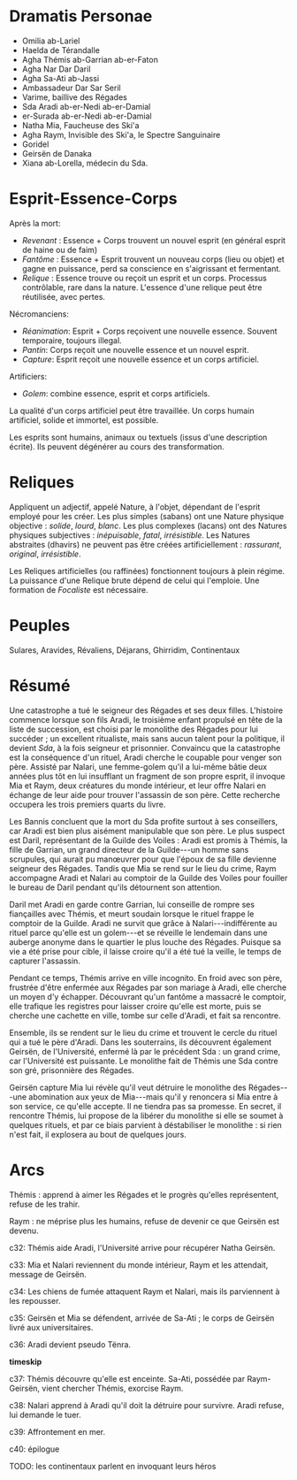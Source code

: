 # Dramatis Personae 

  - Omilia ab-Lariel
  - Haelda de Térandalle
  - Agha Thémis ab-Garrian ab-er-Faton
  - Agha Nar Dar Daril 
  - Agha Sa-Ati ab-Jassi
  - Ambassadeur Dar Sar Seril
  - Varime, baillive des Régades 
  - Sda Aradi ab-er-Nedi ab-er-Damial
  - er-Surada ab-er-Nedi ab-er-Damial
  - Natha Mia, Faucheuse des Ski'a
  - Agha Raym, Invisible des Ski'a, le Spectre Sanguinaire
  - Goridel
  - Geirsën de Danaka
  - Xiana ab-Lorella, médecin du Sda.

# Esprit-Essence-Corps

Après la mort:

  - *Revenant* : Essence + Corps trouvent un nouvel esprit (en général esprit de haine ou de faim) 
  - *Fantôme* : Essence + Esprit trouvent un nouveau corps (lieu ou objet) et gagne en puissance, perd sa conscience en s'aigrissant et fermentant.
  - *Relique* : Essence trouve ou reçoit un esprit et un corps. Processus contrôlable, rare dans la nature. L'essence d'une relique peut être réutilisée, avec pertes. 

Nécromanciens:

  - *Réanimation*: Esprit + Corps reçoivent une nouvelle essence. Souvent temporaire, toujours illegal.
  - *Pantin*: Corps reçoit une nouvelle essence et un nouvel esprit. 
  - *Capture*: Esprit reçoit une nouvelle essence et un corps artificiel.

Artificiers:

  - *Golem*: combine essence, esprit et corps artificiels. 

La qualité d'un corps artificiel peut être travaillée. Un corps humain artificiel, solide et immortel, est possible.

Les esprits sont humains, animaux ou textuels (issus d'une description écrite). Ils peuvent dégénérer au cours des transformation.

# Reliques

Appliquent un adjectif, appelé Nature, à l'objet, dépendant de l'esprit employé pour les créer. Les plus simples (sabans) ont une Nature physique objective : *solide*, *lourd*, *blanc*. Les plus complexes (lacans) ont des Natures physiques subjectives : *inépuisable*, *fatal*, *irrésistible*. Les Natures abstraites (dhavirs) ne peuvent pas être créées artificiellement : *rassurant*, *original*, *irrésistible*.

Les Reliques artificielles (ou raffinées) fonctionnent toujours à plein régime. La puissance d'une Relique brute dépend de celui qui l'emploie. Une formation de *Focaliste* est nécessaire.

# Peuples 

Sulares, Aravides, Révaliens, Déjarans, Ghirridim, Continentaux

# Résumé

Une catastrophe a tué le seigneur des Régades et ses deux filles. L'histoire commence lorsque son fils Aradi, le troisième enfant propulsé en tête de la liste de succession, est choisi par le monolithe des Régades pour lui succéder ; un excellent ritualiste, mais sans aucun talent pour la politique, il devient _Sda_, à la fois seigneur et prisonnier. Convaincu que la catastrophe est la conséquence d'un rituel, Aradi cherche le coupable pour venger son père. Assisté par Nalari, une femme-golem qu'il a lui-même bâtie deux années plus tôt en lui insufflant un fragment de son propre esprit, il invoque Mia et Raym, deux créatures du monde intérieur, et leur offre Nalari en échange de leur aide pour trouver l'assassin de son père. Cette recherche occupera les trois premiers quarts du livre.

Les Bannis concluent que la mort du Sda profite surtout à ses conseillers, car Aradi est bien plus aisément manipulable que son père. Le plus suspect est Daril, représentant de la Guilde des Voiles : Aradi est promis à Thémis, la fille de Garrian, un grand directeur de la Guilde---un homme sans scrupules, qui aurait pu manœuvrer pour que l'époux de sa fille devienne seigneur des Régades. Tandis que Mia se rend sur le lieu du crime, Raym accompagne Aradi et Nalari au comptoir de la Guilde des Voiles pour fouiller le bureau de Daril pendant qu'ils détournent son attention. 

Daril met Aradi en garde contre Garrian, lui conseille de rompre ses fiançailles avec Thémis, et meurt soudain lorsque le rituel frappe le comptoir de la Guilde. Aradi ne survit que grâce à Nalari---indifférente au rituel parce qu'elle est un golem---et se réveille le lendemain dans une auberge anonyme dans le quartier le plus louche des Régades. Puisque sa vie a été prise pour cible, il laisse croire qu'il a été tué la veille, le temps de capturer l'assassin.

Pendant ce temps, Thémis arrive en ville incognito. En froid avec son père, frustrée d'être enfermée aux Régades par son mariage à Aradi, elle cherche un moyen d'y échapper. Découvrant qu'un fantôme a massacré le comptoir, elle trafique les registres pour laisser croire qu'elle est morte, puis se cherche une cachette en ville, tombe sur celle d'Aradi, et fait sa rencontre.

Ensemble, ils se rendent sur le lieu du crime et trouvent le cercle du rituel qui a tué le père d'Aradi. Dans les souterrains, ils découvrent également Geirsën, de l'Université, enfermé là par le précédent Sda : un grand crime, car l'Université est puissante. Le monolithe fait de Thémis une Sda contre son gré, prisonnière des Régades. 

Geirsën capture Mia lui révèle qu'il veut détruire le monolithe des Régades---une abomination aux yeux de Mia---mais qu'il y renoncera si Mia entre à son service, ce qu'elle accepte. Il ne tiendra pas sa promesse. En secret, il rencontre Thémis, lui propose de la libérer du monolithe si elle se soumet à quelques rituels, et par ce biais parvient à déstabiliser le monolithe : si rien n'est fait, il explosera au bout de quelques jours. 

# Arcs

Thémis : apprend à aimer les Régades et le progrès qu'elles représentent, refuse de les trahir.

Raym : ne méprise plus les humains, refuse de devenir ce que Geirsën est devenu. 

c32: Thémis aide Aradi, l'Université arrive pour récupérer Natha Geirsën.

c33: Mia et Nalari reviennent du monde intérieur, Raym et les attendait, message de Geirsën.

c34: Les chiens de fumée attaquent Raym et Nalari, mais ils parviennent à les repousser. 

c35: Geirsën et Mia se défendent, arrivée de Sa-Ati ; le corps de Geirsën livré aux universitaires.

c36: Aradi devient pseudo Tënra.

**timeskip**

c37: Thémis découvre qu'elle est enceinte. Sa-Ati, possédée par Raym-Geirsën, vient chercher Thémis, exorcise Raym.

c38: Nalari apprend à Aradi qu'il doit la détruire pour survivre. Aradi refuse, lui demande le tuer.

c39: Affrontement en mer. 

c40: épilogue

TODO: les continentaux parlent en invoquant leurs héros
